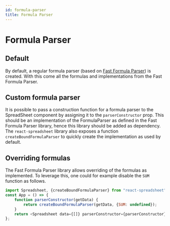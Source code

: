 ```yaml
---
id: formula-parser
title: Formula Parser
---
```


# Formula Parser

## Default

By default, a regular formula parser (based on [Fast Formula Parser](https://github.com/LesterLyu/fast-formula-parser)) is created.
With this come all the formulas and implementations from the Fast Formula Parser.

## Custom formula parser

It is possible to pass a construction function for a formula parser to the SpreadSheet component by assigning it to the `parserConstructor` prop.
This should be an implementation of the FormulaParser as defined in the Fast Formula Parser library, hence this library should be added as dependency.
The `react-spreadsheet` library also exposes a function `createBoundFormulaParser` to quickly create the implementation as used by default.

## Overriding formulas

The Fast Formula Parser library allows overriding of the formulas as implemented.
To leverage this, one could for example disable the `SUM` function as follows.
```javascript
import Spreadsheet, {createBoundFormulaParser} from "react-spreadsheet";
const App = () => {
    function parserConstructor(getData) {
        return createBoundFormulaParser(getData, {SUM: undefined});
    }
    return <Spreadsheet data={[]} parserConstructor={parserConstructor}/>;
};
```